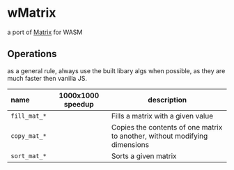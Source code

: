# wMatrix
a port of [Matrix](https://github.com/EntireTwix/Matrix) for WASM

## Operations
as a general rule, always use the built libary algs when possible, as they are much faster then vanilla JS.

| name       | 1000x1000 speedup | description                                                                |
| :--------- | :---------------: | -------------------------------------------------------------------------- |
| `fill_mat_*` |                   | Fills a matrix with a given value                                          |
| `copy_mat_*` |                   | Copies the contents of one matrix to another, without modifying dimensions |
| `sort_mat_*` |                   | Sorts a given matrix                                                       |
